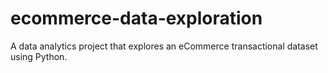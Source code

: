 # ecommerce-data-exploration
A data analytics project that explores an eCommerce transactional dataset using Python. 
